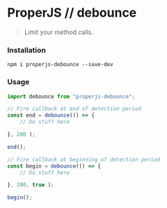 ProperJS // debounce
====================

> Limit your method calls.



### Installation

```shell
npm i properjs-debounce --save-dev
```


### Usage
```javascript
import debounce from "properjs-debounce";

// Fire callback at end of detection period
const end = debounce(() => {
    // Do stuff here

}, 200 );

end();

// Fire callback at beginning of detection period
const begin = debounce(() => {
    // Do stuff here

}, 200, true );

begin();
```
